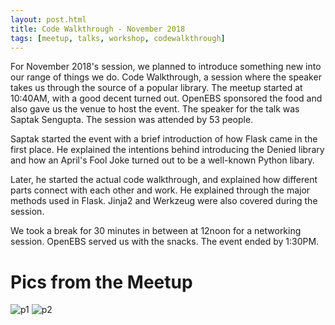 ```yaml
---
layout: post.html
title: Code Walkthrough - November 2018
tags: [meetup, talks, workshop, codewalkthrough]
---
```


For November 2018's session, we planned to introduce something new into our range of things we do. Code Walkthrough, a session where the speaker takes us through the source of a popular library. The meetup started at 10:40AM, with a good decent turned out. OpenEBS sponsored the food and also gave us the venue to host the event. The speaker for the talk was Saptak Sengupta. The session was attended by 53 people.

Saptak started the event with a brief introduction of how Flask came in the first place. He explained the intentions behind introducing the Denied library and how an April's Fool Joke turned out to be a well-known Python libary.

Later, he started the actual code walkthrough, and explained how different parts connect with each other and work. He explained through the major methods used in Flask. Jinja2 and Werkzeug were also covered during the session.

We took a break for 30 minutes in between at 12noon for a networking session. OpenEBS served us with the snacks. The event ended by 1:30PM.


# Pics from the Meetup

![p1](https://secure.meetupstatic.com/photos/event/4/5/e/d/highres_476717901.jpeg)
![p2](https://secure.meetupstatic.com/photos/event/4/5/e/e/highres_476717902.jpeg)

